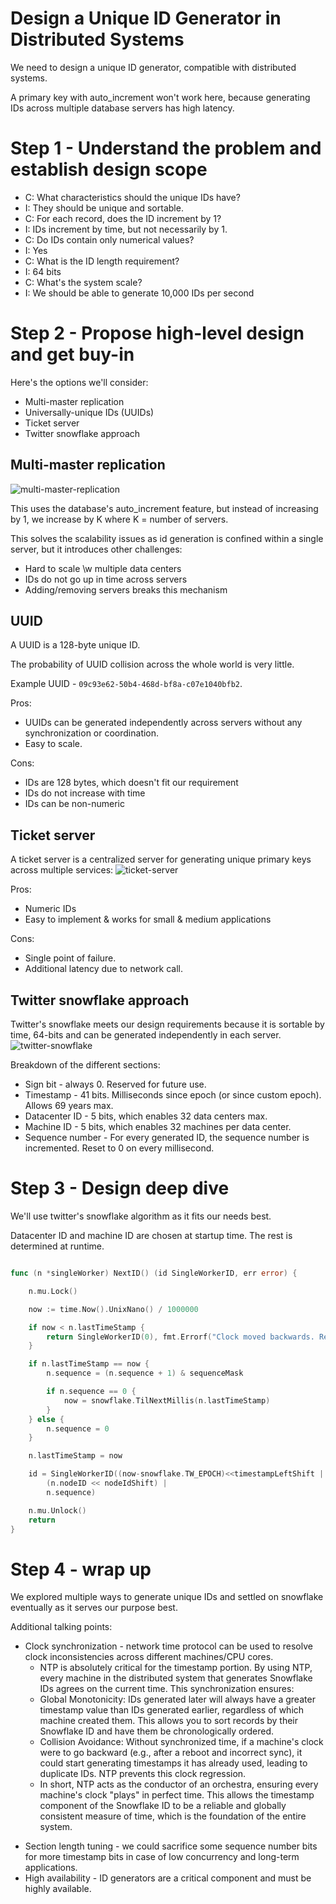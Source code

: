 # Design a Unique ID Generator in Distributed Systems
We need to design a unique ID generator, compatible with distributed systems.

A primary key with auto_increment won't work here, because generating IDs across multiple database servers has high latency.

# Step 1 - Understand the problem and establish design scope
 * C: What characteristics should the unique IDs have?
 * I: They should be unique and sortable.
 * C: For each record, does the ID increment by 1?
 * I: IDs increment by time, but not necessarily by 1.
 * C: Do IDs contain only numerical values?
 * I: Yes
 * C: What is the ID length requirement?
 * I: 64 bits
 * C: What's the system scale?
 * I: We should be able to generate 10,000 IDs per second

# Step 2 - Propose high-level design and get buy-in
Here's the options we'll consider:
 * Multi-master replication
 * Universally-unique IDs (UUIDs)
 * Ticket server
 * Twitter snowflake approach

## Multi-master replication
![multi-master-replication](images/multi-master-replication.png)

This uses the database's auto_increment feature, but instead of increasing by 1, we increase by K where K = number of servers.

This solves the scalability issues as id generation is confined within a single server, but it introduces other challenges:
 * Hard to scale \w multiple data centers
 * IDs do not go up in time across servers
 * Adding/removing servers breaks this mechanism

## UUID
A UUID is a 128-byte unique ID.

The probability of UUID collision across the whole world is very little.

Example UUID - `09c93e62-50b4-468d-bf8a-c07e1040bfb2`.

Pros:
 * UUIDs can be generated independently across servers without any synchronization or coordination.
 * Easy to scale.

Cons:
 * IDs are 128 bytes, which doesn't fit our requirement
 * IDs do not increase with time
 * IDs can be non-numeric

## Ticket server
A ticket server is a centralized server for generating unique primary keys across multiple services:
![ticket-server](images/ticket-server.png)

Pros:
 * Numeric IDs
 * Easy to implement & works for small & medium applications

Cons:
 * Single point of failure.
 * Additional latency due to network call.

## Twitter snowflake approach
Twitter's snowflake meets our design requirements because it is sortable by time, 64-bits and can be generated independently in each server.
![twitter-snowflake](images/twitter-snowflake.png)


Breakdown of the different sections:
 * Sign bit - always 0. Reserved for future use.
 * Timestamp - 41 bits. Milliseconds since epoch (or since custom epoch). Allows 69 years max.
 * Datacenter ID - 5 bits, which enables 32 data centers max.
 * Machine ID - 5 bits, which enables 32 machines per data center.
 * Sequence number - For every generated ID, the sequence number is incremented. Reset to 0 on every millisecond.

# Step 3 - Design deep dive
We'll use twitter's snowflake algorithm as it fits our needs best.

Datacenter ID and machine ID are chosen at startup time. The rest is determined at runtime.

```go

func (n *singleWorker) NextID() (id SingleWorkerID, err error) {

	n.mu.Lock()

	now := time.Now().UnixNano() / 1000000

	if now < n.lastTimeStamp {
		return SingleWorkerID(0), fmt.Errorf("Clock moved backwards. Refusing to generate id for %d milliseconds", n.lastTimeStamp-now)
	}

	if n.lastTimeStamp == now {
		n.sequence = (n.sequence + 1) & sequenceMask

		if n.sequence == 0 {
			now = snowflake.TilNextMillis(n.lastTimeStamp)
		}
	} else {
		n.sequence = 0
	}

	n.lastTimeStamp = now

	id = SingleWorkerID((now-snowflake.TW_EPOCH)<<timestampLeftShift |
		(n.nodeID << nodeIdShift) |
		n.sequence)

	n.mu.Unlock()
	return
}
```

# Step 4 - wrap up
We explored multiple ways to generate unique IDs and settled on snowflake eventually as it serves our purpose best.

Additional talking points:
 - Clock synchronization - network time protocol can be used to resolve clock inconsistencies across different machines/CPU cores.
   - NTP is absolutely critical for the timestamp portion. By using NTP, every machine in the distributed system that generates Snowflake IDs agrees on the current time. This synchronization ensures:
   - Global Monotonicity: IDs generated later will always have a greater timestamp value than IDs generated earlier, regardless of which machine created them. This allows you to sort records by their Snowflake ID and have them be chronologically ordered.
   - Collision Avoidance: Without synchronized time, if a machine's clock were to go backward (e.g., after a reboot and incorrect sync), it could start generating timestamps it has already used, leading to duplicate IDs. NTP prevents this clock regression.
   - In short, NTP acts as the conductor of an orchestra, ensuring every machine's clock "plays" in perfect time. This allows the timestamp component of the Snowflake ID to be a reliable and globally consistent measure of time, which is the foundation of the entire system.
 * Section length tuning - we could sacrifice some sequence number bits for more timestamp bits in case of low concurrency and long-term applications.
 * High availability - ID generators are a critical component and must be highly available.


